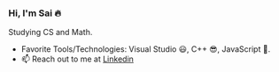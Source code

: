### Hi, I'm Sai :fire:

Studying CS and Math.  

- Favorite Tools/Technologies: Visual Studio :smiley:, C++ :sunglasses:, JavaScript :grimacing:.  
- 📫 Reach out to me at [Linkedin](https://www.linkedin.com/in/sai-bulusu-15472bb5/)

<!--
**saibulusu/saibulusu** is a ✨ _special_ ✨ repository because its `README.md` (this file) appears on your GitHub profile.

Here are some ideas to get you started:

- 🔭 I’m currently working on ...
- 🌱 I’m currently learning ...
- 👯 I’m looking to collaborate on ...
- 🤔 I’m looking for help with ...
- 💬 Ask me about ...
- 📫 How to reach me: ...
- 😄 Pronouns: ...
- ⚡ Fun fact: ...
-->
